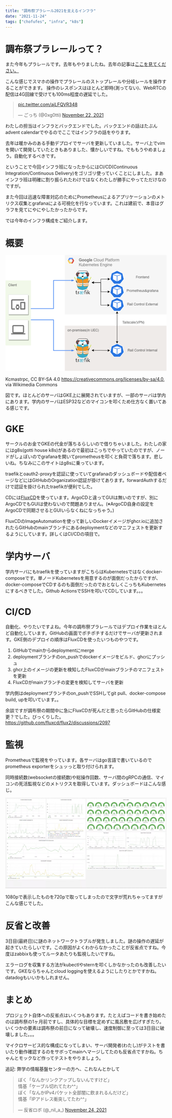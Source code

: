 ```yaml
---
title: "調布祭プラレール2021を支えるインフラ"
date: "2021-11-24"
tags: ["chofufes", "infra", "k8s"]
---
```


# 調布祭プラレールって？

また今年もプラレールです。去年もやりましたね。去年の記事は[ここを見てください。](https://gotti.dev/post/kokenadvent2020/)

こんな感じでスマホの操作でプラレールのストップレールや分岐レールを操作することができます。
操作のレスポンスはほとんど即時(測ってない)、WebRTCの配信は4G回線で受けても100ms程度の遅延でした。

<blockquote class="twitter-tweet"><p lang="und" dir="ltr"><a href="https://t.co/ajLFQVR348">pic.twitter.com/ajLFQVR348</a></p>&mdash; ごっち (@0xg0tti) <a href="https://twitter.com/0xg0tti/status/1462603819247091713?ref_src=twsrc%5Etfw">November 22, 2021</a></blockquote> <script async src="https://platform.twitter.com/widgets.js" charset="utf-8"></script> 

わたしの担当はインフラとバックエンドでした。バックエンドの話はたぶんadvent calendarでやるのでここではインフラの話をやります。

去年は暖かみのある手動デプロイでサーバを更新していました。サーバ上でvimを開いて開発していたときもありました、懐かしいですね。でももうやめましょう。自動化するべきです。

ということで今回インフラ班になったからにはCI/CD(Continuous Integration/Continuous Delivery)をゴリゴリ使っていくことにしました。まあインフラ班は明確に割り振られたわけではなくわたしが勝手にやってただけなのですが。

また今回は迅速な障害対応のためにPrometheusによるアプリケーションのメトリクス収集とgrafanaによる可視化を行なっています。これは建前で、本音はグラフを見てにやにやしたかったからです。

では今年のインフラ構成をご紹介します。

# 概要

![概要](./overview2.png)

Kcmastrpc, CC BY-SA 4.0 <https://creativecommons.org/licenses/by-sa/4.0>, via Wikimedia Commons

図です。ほとんどのサーバはGKE上に展開されていますが、一部のサーバは学内にあります。学内のサーバはESP32などのマイコンを叩くため仕方なく置いてある感じです。

# GKE

サークルのお金でGKEの代金が落ちるらしいので借りちゃいました。わたしの家にはg8s(gotti house k8s)があるので最初はこっちでやっていたのですが、ノードがしょぼいのでgrafanaを開いてprometheusを叩くと負荷で落ちます。悲しいね。ちなみにこのサイトはg8sに乗っています。

traefikとoauth2-proxyを認証に使っていてgrafanaのダッシュボードや配信者ページなどにはGitHubのOrganization認証が掛けてあります。forwardAuthするだけで認証を掛けられたtraefikが便利でした。

CDには[FluxCD](https://fluxcd.io/)を使っています。ArgoCDと違ってGUIは無いのですが、別にArgoCDでもGUIは使わないので問題ありません。(※ArgoCD自身の設定をArgoCDで同期させるとGUIいらなくねになっちゃう。)

FluxCDのImageAutomationを使って新しいDockerイメージがghcr.ioに追加されたらGitHubのmainブランチにあるdeploymentなどのマニフェストを更新するようにしています。詳しくはCI/CDの項目で。

# 学内サーバ

学内サーバにもtraefikを使っていますがこちらはKubernetesではなくdocker-composeです。単ノードKubernetesを用意するのが面倒だったからですが、docker-composeでCDするのも面倒だったのでおとなしくこっちもKubernetesにするべきでした。Github ActionsでSSHを叩いてCDしています。。。

# CI/CD

自動化、やりたいですよね。今年の調布祭プラレールではデプロイ作業をほとんど自動化しています。GitHubの画面でポチポチするだけでサーバが更新されます。GKE側のデプロイの順序はFluxCDを使ったいつものやつです。

1. GitHubでmainからdeploymentにmerge
2. deploymentブランチのon_pushでdockerイメージをビルド、ghcrにプッシュ
3. ghcr上のイメージの更新を検知したFluxCDがmainブランチのマニフェストを更新
4. FluxCDがmainブランチの変更を検知してサーバを更新

学内側はdeploymentブランチのon_pushでSSHしてgit pull、docker-compose build, upを叩いています。。

余談ですが調布祭の期間中に急にFluxCDが死んだと思ったらGitHubの仕様変更？でした。びっくりした。 https://github.com/fluxcd/flux2/discussions/2097

# 監視

Prometheusで監視をやっています。各サーバはgo言語で書いているのでprometheus exporterをシュッっと取り付けられます。

同時接続数(websocketの接続数)や総操作回数、サーバ間のgRPCの通信、マイコンの死活監視などのメトリクスを取得しています。ダッシュボードはこんな感じ。

![grafana dashboard](./grafana-dashboard.png)

1080pで表示したものを720pで取ってしまったので文字が荒れちゃってますがこんな感じでした。

# 反省と改善

3日目(最終日)に謎のネットワークトラブルが発生しました。謎の操作の遅延が起きていたらしいです。この原因がよくわからなかったことが反省点ですね。今度はzabbixも使ってルータあたりも監視したいですね。

エラーログを収集する方法がkubectlやsternを叩くしかなかったのも改善したいです。GKEならちゃんとcloud loggingを使えるようにしたりとかですかね。datadogもいいかもしれません。

# まとめ

プロジェクト自体への反省点はいくつもあります。たとえばコードを書き始めたのは調布祭の1ヶ月前ですし、具体的な目標を定めずに風呂敷を広げすぎたり。いくつかの要素は調布祭の前日になって破壊し、速度制御に至っては3日目に破壊しました。。。

マイクロサービス的な構成になってしまい、サーバ開発者(わたし)がテストを書いたり動作確認するのをサボってmainへマージしてたのも反省点ですかね。ちゃんとモックなど作ってテストをやりましょう。

追記: 弊学の情報基盤センターの方へ、これなんとかして

<blockquote class="twitter-tweet"><p lang="ja" dir="ltr">ぼく「なんかリンクアップしないんですけど」<br>情基「ケーブル切れてたわ^^」<br>ぼく「なんかIPv4パケット全部闇に飲まれるんだけど」<br>情基「IPアドレス衝突してたわ^^」</p>&mdash; 反省ロボ (@_nil_a_) <a href="https://twitter.com/_nil_a_/status/1463339569605414913?ref_src=twsrc%5Etfw">November 24, 2021</a></blockquote> <script async src="https://platform.twitter.com/widgets.js" charset="utf-8"></script> 
